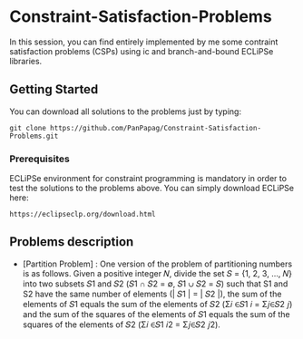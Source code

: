 # Constraint-Satisfaction-Problems

In this session, you can find entirely implemented by me some contraint satisfaction problems (CSPs) using ic and       branch-and-bound ECLiPSe libraries. 

## Getting Started

You can download all solutions to the problems just by typing: 
```
git clone https://github.com/PanPapag/Constraint-Satisfaction-Problems.git
```

### Prerequisites

ECLiPSe environment for constraint programming is mandatory in order to test the solutions to the problems above. You can simply download ECLiPSe here:
```
https://eclipseclp.org/download.html
```

## Problems description 

* [Partition Problem] : One version of the problem of partitioning numbers is as follows. Given a positive integer 𝑁, divide the set 𝑆 = {1, 2, 3, ..., 𝑁} into two subsets 𝑆1 and 𝑆2 (𝑆1 ∩ 𝑆2 = ∅, 𝑆1 ∪ 𝑆2 = 𝑆) such that S1 and S2 have the same number of elements (| 𝑆1 | = | 𝑆2 |), the sum of the elements of 𝑆1 equals the sum of the elements of 𝑆2 (Σ𝑖 ∈𝑆1 𝑖 = Σ𝑗∈𝑆2 𝑗) and the sum of the squares of the elements of 𝑆1 equals the sum of the squares of the elements of 𝑆2 (Σ𝑖 ∈𝑆1 𝑖2 = Σ𝑗∈𝑆2 𝑗2).

